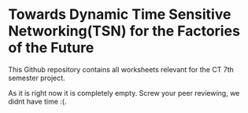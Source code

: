 # Towards Dynamic Time Sensitive Networking(TSN) for the Factories of the Future

This Github repository contains all worksheets relevant for the CT 7th semester project.

As it is right now it is completely empty. Screw your peer reviewing, we didnt have time :(.
